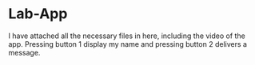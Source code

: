 # Lab-App
I have attached all the necessary files in here, including the video of the app. 
Pressing button 1 display my name and pressing button 2 delivers a message. 
